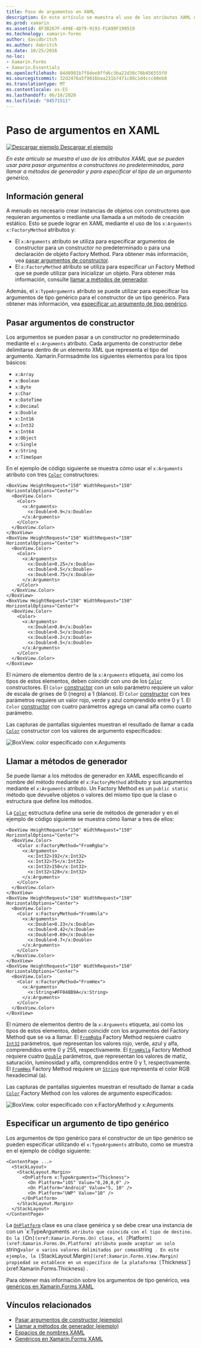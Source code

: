 ```yaml
---
title: Paso de argumentos en XAML
description: En este artículo se muestra el uso de los atributos XAML que se pueden usar para pasar argumentos a constructores no predeterminados, para llamar a métodos de generador y para especificar el tipo de un argumento genérico.
ms.prod: xamarin
ms.assetid: 8F3B267F-499E-4D79-9193-FCA99F199519
ms.technology: xamarin-forms
author: davidbritch
ms.author: dabritch
ms.date: 10/25/2016
no-loc:
- Xamarin.Forms
- Xamarin.Essentials
ms.openlocfilehash: 84d8901b7f8dee8ffd6c3ba22d30c76b456555f0
ms.sourcegitcommit: 32d2476a5f9016baa231b7471c88c1d4ccc08eb8
ms.translationtype: MT
ms.contentlocale: es-ES
ms.lasthandoff: 06/18/2020
ms.locfileid: "84571511"
---
```

# <a name="passing-arguments-in-xaml"></a>Paso de argumentos en XAML

[![Descargar ejemplo](~/media/shared/download.png) Descargar el ejemplo](https://docs.microsoft.com/samples/xamarin/xamarin-forms-samples/xaml-passingconstructorarguments)

_En este artículo se muestra el uso de los atributos XAML que se pueden usar para pasar argumentos a constructores no predeterminados, para llamar a métodos de generador y para especificar el tipo de un argumento genérico._

## <a name="overview"></a>Información general

A menudo es necesario crear instancias de objetos con constructores que requieran argumentos o mediante una llamada a un método de creación estático. Esto se puede lograr en XAML mediante el uso de los `x:Arguments` `x:FactoryMethod` atributos y:

- El `x:Arguments` atributo se utiliza para especificar argumentos de constructor para un constructor no predeterminado o para una declaración de objeto Factory Method. Para obtener más información, vea [pasar argumentos de constructor](#passing-constructor-arguments).
- El `x:FactoryMethod` atributo se utiliza para especificar un Factory Method que se puede utilizar para inicializar un objeto. Para obtener más información, consulte [llamar a métodos de generador](#calling-factory-methods).

Además, el `x:TypeArguments` atributo se puede utilizar para especificar los argumentos de tipo genérico para el constructor de un tipo genérico. Para obtener más información, vea [especificar un argumento de tipo genérico](#specifying-a-generic-type-argument).

## <a name="passing-constructor-arguments"></a>Pasar argumentos de constructor

Los argumentos se pueden pasar a un constructor no predeterminado mediante el `x:Arguments` atributo. Cada argumento de constructor debe delimitarse dentro de un elemento XML que representa el tipo del argumento. Xamarin.Formsadmite los siguientes elementos para los tipos básicos:

- `x:Array`
- `x:Boolean`
- `x:Byte`
- `x:Char`
- `x:DateTime`
- `x:Decimal`
- `x:Double`
- `x:Int16`
- `x:Int32`
- `x:Int64`
- `x:Object`
- `x:Single`
- `x:String`
- `x:TimeSpan`

En el ejemplo de código siguiente se muestra cómo usar el `x:Arguments` atributo con tres [`Color`](xref:Xamarin.Forms.Color) constructores:

```xaml
<BoxView HeightRequest="150" WidthRequest="150" HorizontalOptions="Center">
  <BoxView.Color>
    <Color>
      <x:Arguments>
        <x:Double>0.9</x:Double>
      </x:Arguments>
    </Color>
  </BoxView.Color>
</BoxView>
<BoxView HeightRequest="150" WidthRequest="150" HorizontalOptions="Center">
  <BoxView.Color>
    <Color>
      <x:Arguments>
        <x:Double>0.25</x:Double>
        <x:Double>0.5</x:Double>
        <x:Double>0.75</x:Double>
      </x:Arguments>
    </Color>
  </BoxView.Color>
</BoxView>
<BoxView HeightRequest="150" WidthRequest="150" HorizontalOptions="Center">
  <BoxView.Color>
    <Color>
      <x:Arguments>
        <x:Double>0.8</x:Double>
        <x:Double>0.5</x:Double>
        <x:Double>0.2</x:Double>
        <x:Double>0.5</x:Double>
      </x:Arguments>
    </Color>
  </BoxView.Color>
</BoxView>
```

El número de elementos dentro de la `x:Arguments` etiqueta, así como los tipos de estos elementos, deben coincidir con uno de los [`Color`](xref:Xamarin.Forms.Color) constructores. El `Color` [constructor](xref:Xamarin.Forms.Color.%23ctor(System.Double)) con un solo parámetro requiere un valor de escala de grises de 0 (negro) a 1 (blanco). El `Color` [constructor](xref:Xamarin.Forms.Color.%23ctor(System.Double,System.Double,System.Double)) con tres parámetros requiere un valor rojo, verde y azul comprendido entre 0 y 1. El `Color` [constructor](xref:Xamarin.Forms.Color.%23ctor(System.Double,System.Double,System.Double,System.Double)) con cuatro parámetros agrega un canal alfa como cuarto parámetro.

Las capturas de pantallas siguientes muestran el resultado de llamar a cada [`Color`](xref:Xamarin.Forms.Color) constructor con los valores de argumento especificados:

![BoxView. color especificado con x:Arguments](passing-arguments-images/passing-arguments.png)

## <a name="calling-factory-methods"></a>Llamar a métodos de generador

Se puede llamar a los métodos de generador en XAML especificando el nombre del método mediante el `x:FactoryMethod` atributo y sus argumentos mediante el `x:Arguments` atributo. Un Factory Method es un `public static` método que devuelve objetos o valores del mismo tipo que la clase o estructura que define los métodos.

La [`Color`](xref:Xamarin.Forms.Color) estructura define una serie de métodos de generador y en el ejemplo de código siguiente se muestra cómo llamar a tres de ellos:

```xaml
<BoxView HeightRequest="150" WidthRequest="150" HorizontalOptions="Center">
  <BoxView.Color>
    <Color x:FactoryMethod="FromRgba">
      <x:Arguments>
        <x:Int32>192</x:Int32>
        <x:Int32>75</x:Int32>
        <x:Int32>150</x:Int32>                        
        <x:Int32>128</x:Int32>
      </x:Arguments>
    </Color>
  </BoxView.Color>
</BoxView>
<BoxView HeightRequest="150" WidthRequest="150" HorizontalOptions="Center">
  <BoxView.Color>
    <Color x:FactoryMethod="FromHsla">
      <x:Arguments>
        <x:Double>0.23</x:Double>
        <x:Double>0.42</x:Double>
        <x:Double>0.69</x:Double>
        <x:Double>0.7</x:Double>
      </x:Arguments>
    </Color>
  </BoxView.Color>
</BoxView>
<BoxView HeightRequest="150" WidthRequest="150" HorizontalOptions="Center">
  <BoxView.Color>
    <Color x:FactoryMethod="FromHex">
      <x:Arguments>
        <x:String>#FF048B9A</x:String>
      </x:Arguments>
    </Color>
  </BoxView.Color>
</BoxView>
```

El número de elementos dentro de la `x:Arguments` etiqueta, así como los tipos de estos elementos, deben coincidir con los argumentos del Factory Method que se va a llamar. El [`FromRgba`](xref:Xamarin.Forms.Color.FromRgba(System.Int32,System.Int32,System.Int32,System.Int32)) Factory Method requiere cuatro [`Int32`](https://docs.microsoft.com/dotnet/api/system.int32) parámetros, que representan los valores rojo, verde, azul y alfa, comprendidos entre 0 y 255, respectivamente. El [`FromHsla`](xref:Xamarin.Forms.Color.FromHsla(System.Double,System.Double,System.Double,System.Double)) Factory Method requiere cuatro [`Double`](https://docs.microsoft.com/dotnet/api/system.double) parámetros, que representan los valores de matiz, saturación, luminosidad y alfa, comprendidos entre 0 y 1, respectivamente. El [`FromHex`](xref:Xamarin.Forms.Color.FromHex(System.String)) Factory Method requiere un [`String`](https://docs.microsoft.com/dotnet/api/system.string) que representa el color RGB hexadecimal (a).

Las capturas de pantallas siguientes muestran el resultado de llamar a cada [`Color`](xref:Xamarin.Forms.Color) Factory Method con los valores de argumento especificados:

![BoxView. color especificado con x:FactoryMethod y x:Arguments](passing-arguments-images/factory-methods.png)

## <a name="specifying-a-generic-type-argument"></a>Especificar un argumento de tipo genérico

Los argumentos de tipo genérico para el constructor de un tipo genérico se pueden especificar utilizando el `x:TypeArguments` atributo, como se muestra en el ejemplo de código siguiente:

```xaml
<ContentPage ...>
  <StackLayout>
    <StackLayout.Margin>
      <OnPlatform x:TypeArguments="Thickness">
        <On Platform="iOS" Value="0,20,0,0" />
        <On Platform="Android" Value="5, 10" />
        <On Platform="UWP" Value="10" />
      </OnPlatform>
    </StackLayout.Margin>
  </StackLayout>
</ContentPage>
```

La [`OnPlatform`](xref:Xamarin.Forms.OnPlatform`1) clase es una clase genérica y se debe crear una instancia de con un `x:TypeArguments` atributo que coincida con el tipo de destino. En la [`On`](xref:Xamarin.Forms.On) clase, el [`Platform`](xref:Xamarin.Forms.On.Platform) atributo puede aceptar un solo `string` valor o varios valores delimitados por comas `string` . En este ejemplo, la [`StackLayout.Margin`](xref:Xamarin.Forms.View.Margin) propiedad se establece en un específico de la plataforma [`Thickness`](xref:Xamarin.Forms.Thickness) .

Para obtener más información sobre los argumentos de tipo genérico, vea [genéricos en Xamarin.Forms XAML](generics.md).

## <a name="related-links"></a>Vínculos relacionados

- [Pasar argumentos de constructor (ejemplo)](https://docs.microsoft.com/samples/xamarin/xamarin-forms-samples/xaml-passingconstructorarguments)
- [Llamar a métodos de generador (ejemplo)](https://docs.microsoft.com/samples/xamarin/xamarin-forms-samples/xaml-callingfactorymethods)
- [Espacios de nombres XAML](~/xamarin-forms/xaml/namespaces.md)
- [Genéricos en Xamarin.Forms XAML](generics.md)
